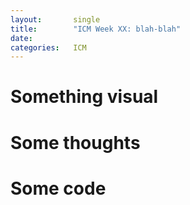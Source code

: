 ```yaml
---
layout:       single
title:        "ICM Week XX: blah-blah"
date:         
categories:   ICM
---
```


# Something visual



# Some thoughts



# Some code
